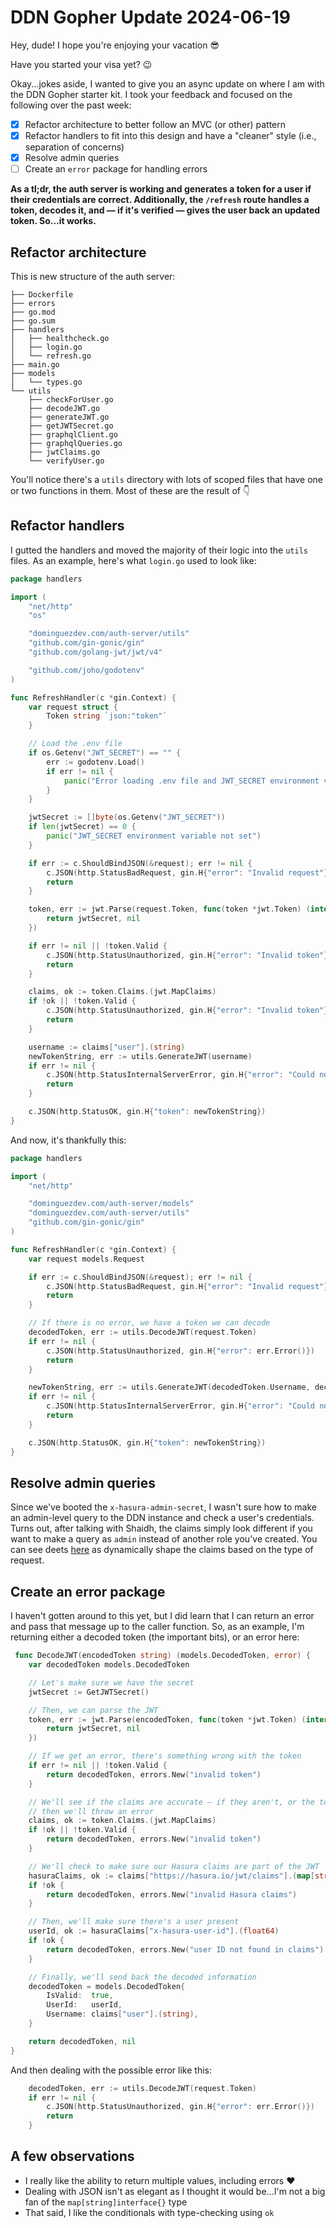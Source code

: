 # DDN Gopher Update 2024-06-19

Hey, dude! I hope you're enjoying your vacation 😎

Have you started your visa yet? 😉

Okay...jokes aside, I wanted to give you an async update on where I am with the DDN Gopher starter kit. I took your
feedback and focused on the following over the past week:

- [x] Refactor architecture to better follow an MVC (or other) pattern
- [x] Refactor handlers to fit into this design and have a "cleaner" style (i.e., separation of concerns)
- [x] Resolve admin queries
- [ ] Create an `error` package for handling errors

**As a tl;dr, the auth server is working and generates a token for a user if their credentials are correct.
Additionally, the `/refresh` route handles a token, decodes it, and — if it's verified — gives the user back an updated
token. So...it works.**

## Refactor architecture

This is new structure of the auth server:

```text
├── Dockerfile
├── errors
├── go.mod
├── go.sum
├── handlers
│   ├── healthcheck.go
│   ├── login.go
│   └── refresh.go
├── main.go
├── models
│   └── types.go
└── utils
    ├── checkForUser.go
    ├── decodeJWT.go
    ├── generateJWT.go
    ├── getJWTSecret.go
    ├── graphqlClient.go
    ├── graphqlQueries.go
    ├── jwtClaims.go
    └── verifyUser.go
```

You'll notice there's a `utils` directory with lots of scoped files that have one or two functions in them. Most of
these are the result of 👇

## Refactor handlers

I gutted the handlers and moved the majority of their logic into the `utils` files. As an example, here's what
`login.go` used to look like:

```go
package handlers

import (
	"net/http"
	"os"

	"dominguezdev.com/auth-server/utils"
	"github.com/gin-gonic/gin"
	"github.com/golang-jwt/jwt/v4"

	"github.com/joho/godotenv"
)

func RefreshHandler(c *gin.Context) {
	var request struct {
		Token string `json:"token"`
	}

	// Load the .env file
	if os.Getenv("JWT_SECRET") == "" {
		err := godotenv.Load()
		if err != nil {
			panic("Error loading .env file and JWT_SECRET environment variable not set")
		}
	}

	jwtSecret := []byte(os.Getenv("JWT_SECRET"))
	if len(jwtSecret) == 0 {
		panic("JWT_SECRET environment variable not set")
	}

	if err := c.ShouldBindJSON(&request); err != nil {
		c.JSON(http.StatusBadRequest, gin.H{"error": "Invalid request"})
		return
	}

	token, err := jwt.Parse(request.Token, func(token *jwt.Token) (interface{}, error) {
		return jwtSecret, nil
	})

	if err != nil || !token.Valid {
		c.JSON(http.StatusUnauthorized, gin.H{"error": "Invalid token"})
		return
	}

	claims, ok := token.Claims.(jwt.MapClaims)
	if !ok || !token.Valid {
		c.JSON(http.StatusUnauthorized, gin.H{"error": "Invalid token"})
		return
	}

	username := claims["user"].(string)
	newTokenString, err := utils.GenerateJWT(username)
	if err != nil {
		c.JSON(http.StatusInternalServerError, gin.H{"error": "Could not generate token"})
		return
	}

	c.JSON(http.StatusOK, gin.H{"token": newTokenString})
}
```

And now, it's thankfully this:

```go
package handlers

import (
	"net/http"

	"dominguezdev.com/auth-server/models"
	"dominguezdev.com/auth-server/utils"
	"github.com/gin-gonic/gin"
)

func RefreshHandler(c *gin.Context) {
	var request models.Request

	if err := c.ShouldBindJSON(&request); err != nil {
		c.JSON(http.StatusBadRequest, gin.H{"error": "Invalid request"})
		return
	}

	// If there is no error, we have a token we can decode
	decodedToken, err := utils.DecodeJWT(request.Token)
	if err != nil {
		c.JSON(http.StatusUnauthorized, gin.H{"error": err.Error()})
		return
	}

	newTokenString, err := utils.GenerateJWT(decodedToken.Username, decodedToken.UserId, "user")
	if err != nil {
		c.JSON(http.StatusInternalServerError, gin.H{"error": "Could not generate token"})
		return
	}

	c.JSON(http.StatusOK, gin.H{"token": newTokenString})
}
```

## Resolve admin queries

Since we've booted the `x-hasura-admin-secret`, I wasn't sure how to make an admin-level query to the DDN instance and
check a user's credentials. Turns out, after talking with Shaidh, the claims simply look different if you want to make a
query as `admin` instead of another role you've created. You can see deets
[here](https://github.com/robertjdominguez/ddn-gopher/blob/main/auth-server/utils/jwtClaims.go) as dynamically shape the
claims based on the type of request.

## Create an error package

I haven't gotten around to this yet, but I did learn that I can return an error and pass that message up to the caller
function. So, as an example, I'm returning either a decoded token (the important bits), or an error here:

```go
 func DecodeJWT(encodedToken string) (models.DecodedToken, error) {
	var decodedToken models.DecodedToken

	// Let's make sure we have the secret
	jwtSecret := GetJWTSecret()

	// Then, we can parse the JWT
	token, err := jwt.Parse(encodedToken, func(token *jwt.Token) (interface{}, error) {
		return jwtSecret, nil
	})

	// If we get an error, there's something wrong with the token
	if err != nil || !token.Valid {
		return decodedToken, errors.New("invalid token")
	}

	// We'll see if the claims are accurate — if they aren't, or the token isn't valid
	// then we'll throw an error
	claims, ok := token.Claims.(jwt.MapClaims)
	if !ok || !token.Valid {
		return decodedToken, errors.New("invalid token")
	}

	// We'll check to make sure our Hasura claims are part of the JWT
	hasuraClaims, ok := claims["https://hasura.io/jwt/claims"].(map[string]interface{})
	if !ok {
		return decodedToken, errors.New("invalid Hasura claims")
	}

	// Then, we'll make sure there's a user present
	userId, ok := hasuraClaims["x-hasura-user-id"].(float64)
	if !ok {
		return decodedToken, errors.New("user ID not found in claims")
	}

	// Finally, we'll send back the decoded information
	decodedToken = models.DecodedToken{
		IsValid:  true,
		UserId:   userId,
		Username: claims["user"].(string),
	}

	return decodedToken, nil
}
```

And then dealing with the possible error like this:

```go
 	decodedToken, err := utils.DecodeJWT(request.Token)
	if err != nil {
		c.JSON(http.StatusUnauthorized, gin.H{"error": err.Error()})
		return
	}
```

## A few observations

- I really like the ability to return multiple values, including errors ❤️
- Dealing with JSON isn't as elegant as I thought it would be...I'm not a big fan of the `map[string]interface{}` type
- That said, I like the conditionals with type-checking using `ok`
